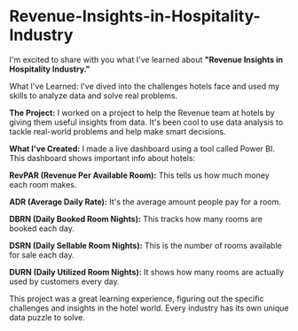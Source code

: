 # Revenue-Insights-in-Hospitality-Industry

I'm excited to share with you what I've learned about **"Revenue Insights in Hospitality Industry."**

What I've Learned: I've dived into the challenges hotels face and used my skills to analyze data and solve real problems.

**The Project:** I worked on a project to help the Revenue team at hotels by giving them useful insights from data. It's been cool to use data analysis to tackle real-world problems and help make smart decisions.

**What I've Created:** I made a live dashboard using a tool called Power BI. This dashboard shows important info about hotels:

**RevPAR (Revenue Per Available Room):** This tells us how much money each room makes.

**ADR (Average Daily Rate):** It's the average amount people pay for a room.

**DBRN (Daily Booked Room Nights):** This tracks how many rooms are booked each day.

**DSRN (Daily Sellable Room Nights):** This is the number of rooms available for sale each day.

**DURN (Daily Utilized Room Nights):** It shows how many rooms are actually used by customers every day.

This project was a great learning experience, figuring out the specific challenges and insights in the hotel world. Every industry has its own unique data puzzle to solve.
